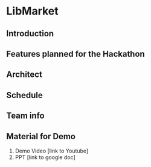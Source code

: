# LibMarket



## Introduction





## Features planned for the Hackathon





## Architect





## Schedule





## Team info





## Material for Demo
1. Demo Video [link to Youtube]
2. PPT [link to google doc]

